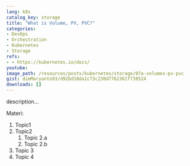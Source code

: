 ```yaml
---
lang: k8s
catalog_key: storage
title: "What is Volume, PV, PVC?"
categories:
- DevOps
- Orchestration
- Kubernetes
- Storage
refs: 
- - https://kubernetes.io/docs/
youtube: 
image_path: /resources/posts/kubernetes/storage/07a-volumes-pv-pvc
gist: dimMaryanto93/d92bd18da1c73c230d7762361f738524
downloads: []
---
```



description...

<!--more-->

Materi: 

1. Topic1
2. Topic2
    1. Topic 2.a
    2. Topic 2.b
3. Topic 3
4. Topic 4
